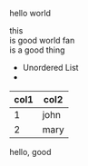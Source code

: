 hello 
world

this  
is good
world
fan\
is a good thing

- Unordered List
- 
|col1| col2|
| -------- | -------- |
|1|john|
|2|mary|

<inject key="test" value="test" cloudname="AZURE" enableCopy="true" enableClickToPaste="false" />

<question source="labguidepage001AGVVlpU2" />

hello, good